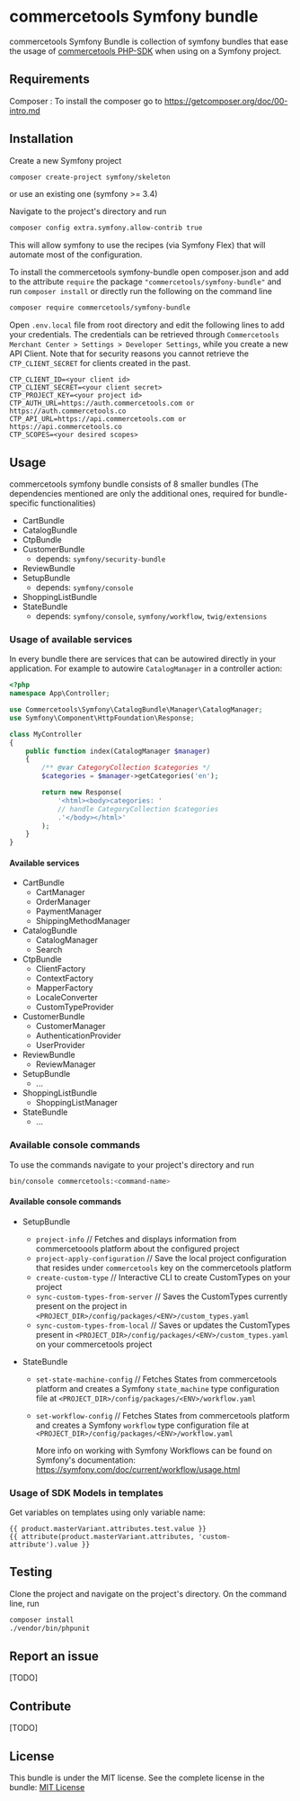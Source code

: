# commercetools Symfony bundle

commercetools Symfony Bundle is collection of symfony bundles that ease the usage of 
[commercetools PHP-SDK](https://github.com/commercetools/commercetools-php-sdk) when using
on a Symfony project.

## Requirements
Composer :
To install the composer go to https://getcomposer.org/doc/00-intro.md

## Installation
Create a new Symfony project 
```sh
composer create-project symfony/skeleton
```
or use an existing one (symfony >= 3.4)

Navigate to the project's directory and run
```sh
composer config extra.symfony.allow-contrib true
```
This will allow symfony to use the recipes (via Symfony Flex) that will automate most of the 
configuration.

To install the commercetools symfony-bundle open composer.json and add to the attribute `require` 
the package `"commercetools/symfony-bundle"`
and run `composer install` or directly run the following on the command line
```sh
composer require commercetools/symfony-bundle
```

Open `.env.local` file from root directory and edit the following lines to add your credentials. 
The credentials can be retrieved through 
`Commercetools Merchant Center > Settings > Developer Settings`, while you create a new API Client. 
Note that for security reasons you cannot retrieve the `CTP_CLIENT_SECRET` for clients created in
the past.

```dotenv
CTP_CLIENT_ID=<your client id>
CTP_CLIENT_SECRET=<your client secret>
CTP_PROJECT_KEY=<your project id>
CTP_AUTH_URL=https://auth.commercetools.com or https://auth.commercetools.co
CTP_API_URL=https://api.commercetools.com or https://api.commercetools.co
CTP_SCOPES=<your desired scopes>
```

## Usage

commercetools symfony bundle consists of 8 smaller bundles (The dependencies mentioned are
only the additional ones, required for bundle-specific functionalities)

- CartBundle
- CatalogBundle
- CtpBundle
- CustomerBundle
    - depends: `symfony/security-bundle`
- ReviewBundle
- SetupBundle
    - depends: `symfony/console`
- ShoppingListBundle
- StateBundle
    - depends: `symfony/console`, `symfony/workflow`, `twig/extensions`


### Usage of available services 

In every bundle there are services that can be autowired directly in your application. For example
to autowire `CatalogManager` in a controller action: 

```php
<?php
namespace App\Controller;

use Commercetools\Symfony\CatalogBundle\Manager\CatalogManager;
use Symfony\Component\HttpFoundation\Response;

class MyController
{
    public function index(CatalogManager $manager)
    {
        /** @var CategoryCollection $categories */
        $categories = $manager->getCategories('en');

        return new Response(
            '<html><body>categories: '
            // handle CategoryCollection $categories
            .'</body></html>'
        );
    }
}
```

#### Available services

- CartBundle
    - CartManager
    - OrderManager
    - PaymentManager
    - ShippingMethodManager
- CatalogBundle
    - CatalogManager
    - Search
- CtpBundle
    - ClientFactory
    - ContextFactory
    - MapperFactory
    - LocaleConverter
    - CustomTypeProvider
- CustomerBundle
    - CustomerManager
    - AuthenticationProvider
    - UserProvider
- ReviewBundle
    - ReviewManager
- SetupBundle
    - ...
- ShoppingListBundle
    - ShoppingListManager
- StateBundle
    - ...
    
### Available console commands

To use the commands navigate to your project's directory and run

```sh
bin/console commercetools:<command-name>
```

#### Available console commands

- SetupBundle
    - `project-info` // Fetches and displays information from commercetoools platform
    about the configured project
    - `project-apply-configuration` // Save the local project configuration that resides under
    `commercetools` key on the commercetools platform
    - `create-custom-type` // Interactive CLI to create CustomTypes on your project
    - `sync-custom-types-from-server` // Saves the CustomTypes currently present on the project
    in `<PROJECT_DIR>/config/packages/<ENV>/custom_types.yaml`
    - `sync-custom-types-from-local` // Saves or updates the CustomTypes present in 
    `<PROJECT_DIR>/config/packages/<ENV>/custom_types.yaml` on your commercetools project
    
- StateBundle
    - `set-state-machine-config` // Fetches States from commercetools platform and creates a 
    Symfony `state_machine` type configuration file at 
    `<PROJECT_DIR>/config/packages/<ENV>/workflow.yaml`
    - `set-workflow-config` // Fetches States from commercetools platform and creates a Symfony
    `workflow` type configuration file at `<PROJECT_DIR>/config/packages/<ENV>/workflow.yaml`
    
      More info on working with Symfony Workflows can be found on Symfony's documentation:
      https://symfony.com/doc/current/workflow/usage.html

### Usage of SDK Models in templates

Get variables on templates using only variable name:
```
{{ product.masterVariant.attributes.test.value }}
{{ attribute(product.masterVariant.attributes, 'custom-attribute').value }}
```

## Testing

Clone the project and navigate on the project's directory. On the command line, run
```sh
composer install
./vendor/bin/phpunit
```

## Report an issue

[TODO]

## Contribute

[TODO]

## License
This bundle is under the MIT license. See the complete license in the bundle:
[MIT License](https://github.com/commercetools/commercetools-php-symfony/blob/develop/LICENSE)
